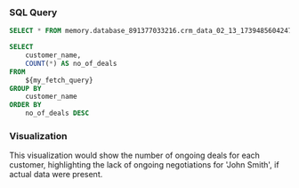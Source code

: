### **SQL Query**
```sql my_fetch_query
SELECT * FROM memory.database_891377033216.crm_data_02_13_1739485604247
```

```sql no_deals
SELECT 
    customer_name, 
    COUNT(*) AS no_of_deals
FROM 
    ${my_fetch_query}
GROUP BY 
    customer_name
ORDER BY 
    no_of_deals DESC
```

### **Visualization**
<BarChart
    data={no_deals}
    x=customer_name
    y=no_of_deals
    type=grouped
    labels=true
    title="Number of Ongoing Deals by Customer"
    height=400
/>

This visualization would show the number of ongoing deals for each customer, highlighting the lack of ongoing negotiations for 'John Smith', if actual data were present.


          
